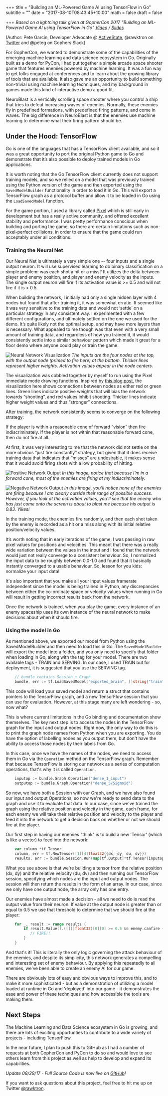 +++
title = "Building an ML-Powered Game AI using TensorFlow in Go"
subtitle = ""
date = "2017-08-10T08:43:45+10:00"
math = false
draft = false

+++
*Based on a lightning talk given at GopherCon 2017 "Building an ML-Powered Game AI using TensorFlow in Go" [Video](https://www.youtube.com/watch?v=oiorteQg9n0) / [Slides](https://github.com/gophercon/2017-talks/tree/master/lightningtalks/PeteGarcin-BuildingMLPoweredGameAIwithTensorFlow)*

(Author: Pete Garcin, Developer Advocate @ [ActiveState](https://activestate.com), @rawktron on [Twitter](https://twitter.com/rawktron) and @peteg on Gophers Slack)  

For GopherCon, we wanted to demonstrate some of the capabilities of the emerging machine learning and data science ecosystem in Go. Originally built as a demo for PyCon, I had put together a simple arcade space shooter game that features enemies powered by machine learning. It was a fun way to get folks engaged at conferences and to learn about the growing library of tools that are available. It also gave me an opportunity to build something non-trivial using machine learning techniques, and my background in games made this kind of interactive demo a good fit.

NeuroBlast is a vertically scrolling space shooter where you control a ship that tries to defeat increasing waves of enemies. Normally, these enemies fly in predefined formations, with predefined firing patterns, and come in waves. The big difference in NeuroBlast is that the enemies use machine learning to determine what their firing pattern should be.

## Under the Hood: TensorFlow
Go is one of the languages that has a TensorFlow client available, and so it was a great opportunity to port the original Python game to Go and demonstrate that it’s also possible to deploy trained models in Go applications.

It is worth noting that the Go TensorFlow client currently does not support training models, and so we relied on a model that was previously trained using the Python version of the game and then exported using the `SavedModelBuilder` functionality in order to load it in Go. This will export a TensorFlow graph as a protocol buffer and allow it to be loaded in Go using the `LoadSavedModel` function.

For the game portion, I used a library called [Pixel](https://github.com/faiface/pixel) which is still early in development but has a really active community, and offered excellent stability and performance. I was pretty performance conscious when building and porting the game, so there are certain limitations such as non-pixel-perfect collisions, in order to ensure that the game could run acceptably under all conditions.

### Training the Neural Net
Our Neural Net is ultimately a very simple one -- four inputs and a single output neuron. It will use supervised learning to do binary classification on a simple problem: was each shot a hit or a miss? It utilizes the delta between player and enemy position, and player and enemy velocity as the inputs. The single output neuron will fire if its activation value is >= 0.5 and will not fire if it is < 0.5.

When building the network, I initially had only a single hidden layer with 4 nodes but found that after training it, it was somewhat erratic. It seemed like it was very sensitive to the training data and would not ‘settle’ on a particular strategy in any consistent way. I experimented with a few different configurations, and ultimately settled on the one we used for the demo. It’s quite likely not the optimal setup, and may have more layers than is necessary. What appealed to me though was that even with a very small amount of training data, and regardless of how you trained it, it would consistently settle into a similar behaviour pattern which made it great for a floor demo where anyone could play or train the game.

![Neural Network Visualization](/img/gameai/NNViz.png "Neural Net Visualization")
*The inputs are the four nodes at the top, with the output node (primed to fire here) at the bottom. Thicker lines represent higher weights. Activation values appear in the node centers.*

The visualization was cobbled together by myself to run using the Pixel immediate mode drawing functions. Inspired by [this blog post](https://medium.com/deep-learning-101/how-to-generate-a-video-of-a-neural-network-learning-in-python-62f5c520e85c), the visualization here shows connections between nodes as either red or green lines. Green lines indicate positive weights that will bias the network towards “shooting”, and red values inhibit shooting. Thicker lines indicate higher weight values and thus “stronger” connections.

After training, the network consistently seems to converge on the following strategy:

If the player is within a reasonable cone of forward “vision” then fire indiscriminately.
If the player is not within that reasonable forward cone, then do not fire at all.

At first, it was very interesting to me that the network did not settle on the more obvious “just fire constantly” strategy, but given that it does receive training data that indicates that “misses” are undesirable, it makes sense that it would avoid firing shots with a low probability of hitting.

![Positive Network Output](/img/gameai/GopherPos.png "Positive Network Output")
*In this image, notice that because I’m in a forward cone, most of the enemies are firing at my indiscriminately.*

![Negative Network Output](/img/gameai/GopherNeg.png "Negative Network Output")
*In this image, you’ll notice none of the enemies are firing because I am clearly outside their range of possible success. However, if you look at the activation values, you’ll see that the enemy who has just come onto the screen is about to blast me because his output is 0.83. Yikes!*

In the training mode, the enemies fire randomly, and then each shot taken by the enemy is recorded as a hit or a miss along with its initial relative position/velocity values.

It’s worth noting that in early iterations of the game, I was passing in raw pixel values for positions and velocities. This meant that there was a really wide variation between the values in the input and I found that the network would just not really converge to a consistent behaviour. So, I normalized the input data to be roughly between 0.0-1.0 and found that it basically instantly converged to a usable behaviour. So, lesson for you kids: normalize your input data!

It's also important that you make all your input values framerate independent since the model is being trained in Python, any discrepancies between either the co-ordinate space or velocity values when running in Go will result in getting incorrect results back from the network.

Once the network is trained, when you play the game, every instance of an enemy spaceship uses its own instance of the neural network to make decisions about when it should fire.

### Using the model in Go

As mentioned above, we exported our model from Python using the SavedModelBuilder and then need to load this in Go. The `SavedModelBuilder` will export the model into a folder, and you only need to specify that folder when loading in Go, along with the tag for your model. There are two available tags - TRAIN and SERVING. In our case, I used TRAIN but for deployment, it is suggested that you use the SERVING tag.

```Go
    // bundle contains Session + Graph
    bundle, err := tf.LoadSavedModel("exported_brain", []string{"train"}, nil)
```

This code will load your saved model and return a struct that contains pointers to the TensorFlow graph, and a new TensorFlow session that you can use for evaluation. However, at this stage many are left wondering - so, now what?

This is where current limitations in the Go binding and documentation show themselves. The key next step is to access the nodes in the TensorFlow graph for the input and output nodes. Right now, the only way to do this is to print the graph node names from Python when you are exporting. You do have the option of labelling nodes as you output them, but don't have the ability to access those nodes by their labels from Go.

In this case, once we have the names of the nodes, we need to access them in Go via the `Operation` method on the TensorFlow graph. Remember that because TensorFlow is storing our network as a series of computation operations, that's why it is called `Operation`.

```Go
    inputop := bundle.Graph.Operation("dense_1_input")
    outputop := bundle.Graph.Operation("dense_5/Sigmoid")
```

So now, we have both a Session with our Graph, and we have also found our input and output Operations, so now we're ready to send data to the graph and use it to evaluate that data. In our case, since we've trained the graph using the relative position and velocity in the game, each frame, for each enemy we will take their relative position and velocity to the player and feed it into the network to get a decision back on whether or not we should fire at the player.  

Our first step in having our enemies "think" is to build a new 'Tensor' (which is like a vector) to feed into the network:

```Go
    var column *tf.Tensor
    column, err = tf.NewTensor([1][4]float32{{dx, dy, du, dv}})
    results, err := bundle.Session.Run(map[tf.Output]*tf.Tensor{inputop.Output(0): column}, []tf.Output{outputop.Output(0)}, nil)
```

What you see above is that we're building a tensor from the relative position (dx, dy) and the relative velocity (du, dv) and then running our TensorFlow session, specifying which nodes are the input and output nodes. The session will then return the results in the form of an array. In our case, since we only have one output node, the array only has one entry.  

Our enemies have almost made a decision - all we need to do is read the output value from their neuron. If value at the output node is greater than or equal to 0.5 we use that threshold to determine that we should fire at the player:

```Go
    for _, result := range results {
        if result.Value().([][]float32)[0][0] >= 0.5 && enemy.canfire {
           // FIRE!!
        }
    }
```

And that's it! This is literally the only logic governing the attack behaviour of the enemies, and despite its simplicity, this network generates a compelling and interesting set of enemy behaviour. By applying this repeatedly to all enemies, we've been able to create an enemy AI for our game.  

There are obviously lots of easy and obvious ways to improve this, and to make it more sophisticated - but as a demonstration of utilizing a model loaded at runtime in Go and 'deployed' into our game - it demonstrates the ease and power of these techniques and how accessible the tools are making them.

## Next Steps

The Machine Learning and Data Science ecosystem in Go is growing, and there are lots of exciting opportunties to contribute to a wide variety of projects - including TensorFlow.

In the near future, I plan to push this to GitHub as I had a number of requests at both GopherCon and PyCon to do so and would love to see others learn from this project as well as help to develop and expand its capabilities. 

*Update 08/29/17 - Full Source Code is now live on [GitHub](https://github.com/ActiveState/neuroblast)!*

If you want to ask questions about this project, feel free to hit me up on Twitter [@rawktron](https://twitter.com/rawktron).
